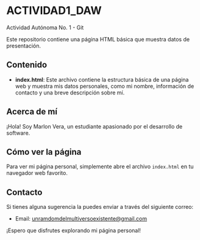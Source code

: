 # ACTIVIDAD1_DAW
Actividad Autónoma No. 1 - Git

Este repositorio contiene una página HTML básica que muestra datos de presentación.

## Contenido

- **index.html**: Este archivo contiene la estructura básica de una página web y muestra mis datos personales, como mi nombre, información de contacto y una breve descripción sobre mí.

## Acerca de mí

¡Hola! Soy Marlon Vera, un estudiante apasionado por el desarrollo de software.

## Cómo ver la página

Para ver mi página personal, simplemente abre el archivo `index.html` en tu navegador web favorito.

## Contacto

Si tienes alguna sugerencia la puedes enviar a través del siguiente correo:

- Email: unramdomdelmultiversoexistente@gmail.com

¡Espero que disfrutes explorando mi página personal!


